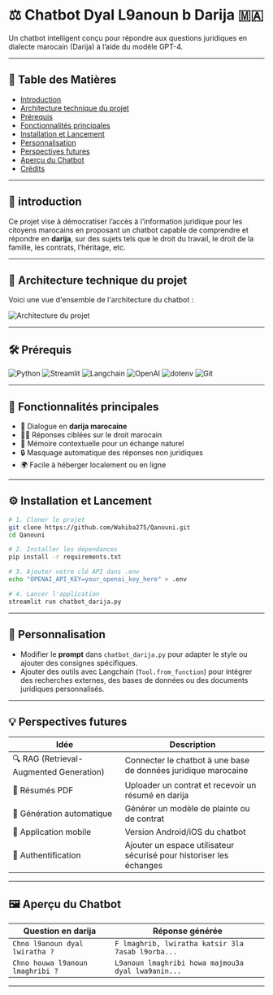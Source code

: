 
# ⚖️ Chatbot Dyal L9anoun b Darija 🇲🇦

Un chatbot intelligent conçu pour répondre aux questions juridiques en dialecte marocain (Darija) à l’aide du modèle GPT-4.

---

## 🧭 Table des Matières

- [Introduction](#introduction)
- [Architecture technique du projet](#architecture-technique-du-projet)
- [Prérequis](#prérequis)
- [Fonctionnalités principales](#fonctionnalités-principales)
- [Installation et Lancement](#installation-et-lancement)
- [Personnalisation](#personnalisation)
- [Perspectives futures](#perspectives-futures)
- [Aperçu du Chatbot](#aperçu-du-chatbot)
- [Crédits](#crédits)

---

## 📌 introduction

Ce projet vise à démocratiser l’accès à l’information juridique pour les citoyens marocains en proposant un chatbot capable de comprendre et répondre en **darija**, sur des sujets tels que le droit du travail, le droit de la famille, les contrats, l’héritage, etc.

---

## 🧱 Architecture technique du projet

Voici une vue d'ensemble de l'architecture du chatbot :

![Architecture du projet](images/architecture.png)

---

## 🛠️ Prérequis

![Python](https://img.shields.io/badge/-Python-blue?logo=python)
![Streamlit](https://img.shields.io/badge/-Streamlit-ff4b4b?logo=streamlit)
![Langchain](https://img.shields.io/badge/-LangChain-yellow)
![OpenAI](https://img.shields.io/badge/-OpenAI-black?logo=openai)
![dotenv](https://img.shields.io/badge/-dotenv-green)
![Git](https://img.shields.io/badge/-Git-black?logo=git)

---

## 🚀 Fonctionnalités principales

- 💬 Dialogue en **darija marocaine**
- 🧑‍⚖️ Réponses ciblées sur le droit marocain
- 🧠 Mémoire contextuelle pour un échange naturel
- 🔒 Masquage automatique des réponses non juridiques
- 🌍 Facile à héberger localement ou en ligne

---

## ⚙️ Installation et Lancement

```bash
# 1. Cloner le projet
git clone https://github.com/Wahiba275/Qanouni.git
cd Qanouni

# 2. Installer les dépendances
pip install -r requirements.txt

# 3. Ajouter votre clé API dans .env
echo "OPENAI_API_KEY=your_openai_key_here" > .env

# 4. Lancer l'application
streamlit run chatbot_darija.py
```

---

## 🧩 Personnalisation

- Modifier le **prompt** dans `chatbot_darija.py` pour adapter le style ou ajouter des consignes spécifiques.
- Ajouter des outils avec Langchain (`Tool.from_function`) pour intégrer des recherches externes, des bases de données ou des documents juridiques personnalisés.

---

## 💡 Perspectives futures

| Idée | Description |
|------|-------------|
| 🔍 RAG (Retrieval-Augmented Generation) | Connecter le chatbot à une base de données juridique marocaine |
| 📑 Résumés PDF | Uploader un contrat et recevoir un résumé en darija |
| 🧾 Génération automatique | Générer un modèle de plainte ou de contrat |
| 📱 Application mobile | Version Android/iOS du chatbot |
| 🔐 Authentification | Ajouter un espace utilisateur sécurisé pour historiser les échanges |

---

## 🖼️ Aperçu du Chatbot

| Question en darija | Réponse générée |
|--------------------|------------------|
| `Chno l9anoun dyal lwiratha ?` | `F lmaghrib, lwiratha katsir 3la 7asab l9orba...` |
| `Chno houwa l9anoun lmaghribi ?` | `L9anoun lmaghribi howa majmou3a dyal lwa9anin...` |

---


